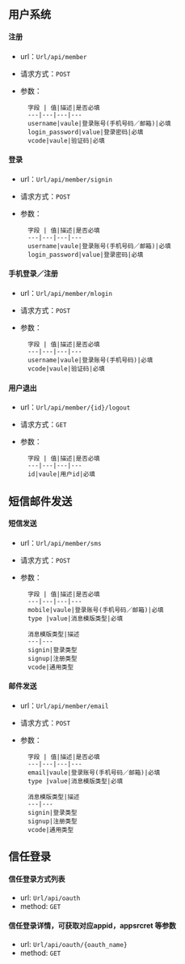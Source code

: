 ## 用户系统
#### 注册

- url：`Url/api/member`

- 请求方式：`POST`

- 参数：
	
		字段 | 值|描述|是否必填
		---|---|---|---
		username|vaule|登录账号(手机号码／邮箱)|必填
		login_password|value|登录密码|必填
		vcode|vaule|验证码|必填

#### 登录

- url：`Url/api/member/signin`

- 请求方式：`POST`

- 参数：
		
		字段 | 值|描述|是否必填
		---|---|---|---
		username|vaule|登录账号(手机号码／邮箱)|必填
		login_password|value|登录密码|必填
		
#### 手机登录／注册

- url：`Url/api/member/mlogin`

- 请求方式：`POST`

- 参数：

		字段 | 值|描述|是否必填
		---|---|---|---
		username|vaule|登录账号(手机号码)|必填
		vcode|vaule|验证码|必填
		
		
#### 用户退出

- url：`Url/api/member/{id}/logout`

- 请求方式：`GET`

- 参数：

		字段 | 值|描述|是否必填
		---|---|---|---
		id|vaule|用户id|必填	
		
## 短信邮件发送

#### 短信发送	

- url：`Url/api/member/sms`

- 请求方式：`POST`

- 参数：

		字段 | 值|描述|是否必填
		---|---|---|---
		mobile|vaule|登录账号(手机号码／邮箱)|必填
		type |value|消息模版类型|必填
		
		消息模版类型|描述
		---|---
		signin|登录类型
		signup|注册类型
		vcode|通用类型
		
#### 邮件发送	

- url：`Url/api/member/email`

- 请求方式：`POST`

- 参数：

		字段 | 值|描述|是否必填
		---|---|---|---
		email|vaule|登录账号(手机号码／邮箱)|必填
		type |value|消息模版类型|必填
		
		消息模版类型|描述
		---|---
		signin|登录类型
		signup|注册类型
		vcode|通用类型
	
    
## 信任登录
#### 信任登录方式列表

- url: `Url/api/oauth`
- method: `GET`

#### 信任登录详情，可获取对应appid，appsrcret 等参数
- url: `Url/api/oauth/{oauth_name}`
- method: `GET`
